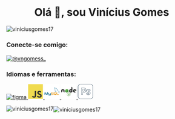 
<h1 align="center">Olá 👋, sou Vinícius Gomes</h1>
<p align="left"> <img src="https://komarev.com/ghpvc/?username=viniciusgomes17&label=Profile%20views&color=0e75b6&style=flat" alt="viniciusgomes17" /> </p>

<h3 align="left">Conecte-se comigo:</h3>
<p align="left">
<a href="https://instagram.com/@_vngomess" target="blank"><img align="center" src="https://raw.githubusercontent.com/rahuldkjain/github-profile-readme-generator/master/src/images/icons/Social/instagram.svg" alt="@vngomess_" height="30" width="40" /></a>
</p>

<h3 align="left">Idiomas e ferramentas:</h3>
<p align="left"> <a href="https://www.figma.com/" target="_blank" rel="noreferrer"> <img src="https://www.vectorlogo.zone/logos/figma/figma-icon.svg" alt="figma" width="40" height="40"/> </a> <a href="https://developer.mozilla.org/en-US/docs/Web/JavaScript" target="_blank" rel="noreferrer"> <img src="https://raw.githubusercontent.com/devicons/devicon/master/icons/javascript/javascript-original.svg" alt="javascript" width="40" height="40"/> </a> <a href="https://www.mysql.com/" target="_blank" rel="noreferrer"> <img src="https://raw.githubusercontent.com/devicons/devicon/master/icons/mysql/mysql-original-wordmark.svg" alt="mysql" width="40" height="40"/> </a> <a href="https://nodejs.org" target="_blank" rel="noreferrer"> <img src="https://raw.githubusercontent.com/devicons/devicon/master/icons/nodejs/nodejs-original-wordmark.svg" alt="nodejs" width="40" height="40"/> </a> <a href="https://www.photoshop.com/en" target="_blank" rel="noreferrer"> <img src="https://raw.githubusercontent.com/devicons/devicon/master/icons/photoshop/photoshop-line.svg" alt="photoshop" width="40" height="40"/> </a> </p>

<p><img align="left" src="https://github-readme-stats.vercel.app/api/top-langs?username=viniciusgomes17&show_icons=true&locale=en&layout=compact" alt="viniciusgomes17" /></p>

<p> <img align="center" src="https://github-readme-stats.vercel.app/api?username=viniciusgomes17&show_icons=true&locale=en" alt="viniciusgomes17" /></p>
